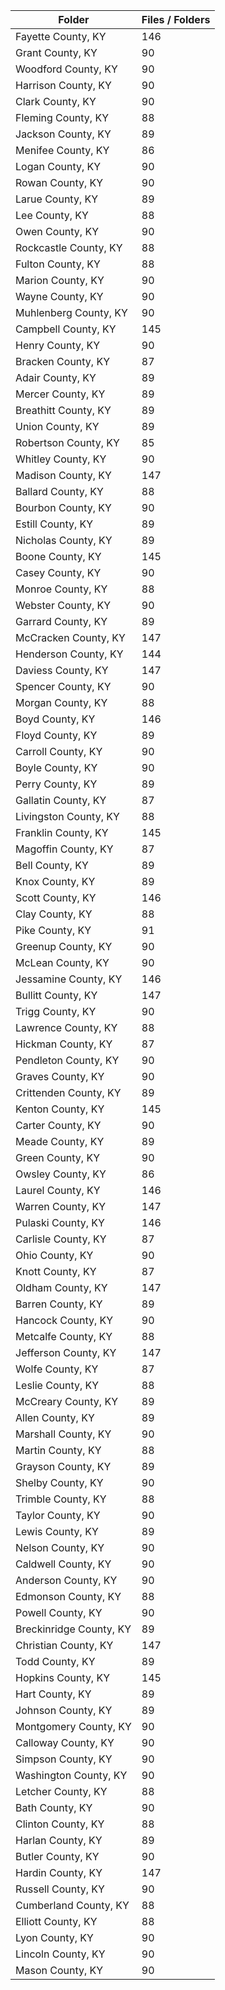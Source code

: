 | Folder                  |   Files / Folders |
|-------------------------|-------------------|
| Fayette County, KY      |               146 |
| Grant County, KY        |                90 |
| Woodford County, KY     |                90 |
| Harrison County, KY     |                90 |
| Clark County, KY        |                90 |
| Fleming County, KY      |                88 |
| Jackson County, KY      |                89 |
| Menifee County, KY      |                86 |
| Logan County, KY        |                90 |
| Rowan County, KY        |                90 |
| Larue County, KY        |                89 |
| Lee County, KY          |                88 |
| Owen County, KY         |                90 |
| Rockcastle County, KY   |                88 |
| Fulton County, KY       |                88 |
| Marion County, KY       |                90 |
| Wayne County, KY        |                90 |
| Muhlenberg County, KY   |                90 |
| Campbell County, KY     |               145 |
| Henry County, KY        |                90 |
| Bracken County, KY      |                87 |
| Adair County, KY        |                89 |
| Mercer County, KY       |                89 |
| Breathitt County, KY    |                89 |
| Union County, KY        |                89 |
| Robertson County, KY    |                85 |
| Whitley County, KY      |                90 |
| Madison County, KY      |               147 |
| Ballard County, KY      |                88 |
| Bourbon County, KY      |                90 |
| Estill County, KY       |                89 |
| Nicholas County, KY     |                89 |
| Boone County, KY        |               145 |
| Casey County, KY        |                90 |
| Monroe County, KY       |                88 |
| Webster County, KY      |                90 |
| Garrard County, KY      |                89 |
| McCracken County, KY    |               147 |
| Henderson County, KY    |               144 |
| Daviess County, KY      |               147 |
| Spencer County, KY      |                90 |
| Morgan County, KY       |                88 |
| Boyd County, KY         |               146 |
| Floyd County, KY        |                89 |
| Carroll County, KY      |                90 |
| Boyle County, KY        |                90 |
| Perry County, KY        |                89 |
| Gallatin County, KY     |                87 |
| Livingston County, KY   |                88 |
| Franklin County, KY     |               145 |
| Magoffin County, KY     |                87 |
| Bell County, KY         |                89 |
| Knox County, KY         |                89 |
| Scott County, KY        |               146 |
| Clay County, KY         |                88 |
| Pike County, KY         |                91 |
| Greenup County, KY      |                90 |
| McLean County, KY       |                90 |
| Jessamine County, KY    |               146 |
| Bullitt County, KY      |               147 |
| Trigg County, KY        |                90 |
| Lawrence County, KY     |                88 |
| Hickman County, KY      |                87 |
| Pendleton County, KY    |                90 |
| Graves County, KY       |                90 |
| Crittenden County, KY   |                89 |
| Kenton County, KY       |               145 |
| Carter County, KY       |                90 |
| Meade County, KY        |                89 |
| Green County, KY        |                90 |
| Owsley County, KY       |                86 |
| Laurel County, KY       |               146 |
| Warren County, KY       |               147 |
| Pulaski County, KY      |               146 |
| Carlisle County, KY     |                87 |
| Ohio County, KY         |                90 |
| Knott County, KY        |                87 |
| Oldham County, KY       |               147 |
| Barren County, KY       |                89 |
| Hancock County, KY      |                90 |
| Metcalfe County, KY     |                88 |
| Jefferson County, KY    |               147 |
| Wolfe County, KY        |                87 |
| Leslie County, KY       |                88 |
| McCreary County, KY     |                89 |
| Allen County, KY        |                89 |
| Marshall County, KY     |                90 |
| Martin County, KY       |                88 |
| Grayson County, KY      |                89 |
| Shelby County, KY       |                90 |
| Trimble County, KY      |                88 |
| Taylor County, KY       |                90 |
| Lewis County, KY        |                89 |
| Nelson County, KY       |                90 |
| Caldwell County, KY     |                90 |
| Anderson County, KY     |                90 |
| Edmonson County, KY     |                88 |
| Powell County, KY       |                90 |
| Breckinridge County, KY |                89 |
| Christian County, KY    |               147 |
| Todd County, KY         |                89 |
| Hopkins County, KY      |               145 |
| Hart County, KY         |                89 |
| Johnson County, KY      |                89 |
| Montgomery County, KY   |                90 |
| Calloway County, KY     |                90 |
| Simpson County, KY      |                90 |
| Washington County, KY   |                90 |
| Letcher County, KY      |                88 |
| Bath County, KY         |                90 |
| Clinton County, KY      |                88 |
| Harlan County, KY       |                89 |
| Butler County, KY       |                90 |
| Hardin County, KY       |               147 |
| Russell County, KY      |                90 |
| Cumberland County, KY   |                88 |
| Elliott County, KY      |                88 |
| Lyon County, KY         |                90 |
| Lincoln County, KY      |                90 |
| Mason County, KY        |                90 |